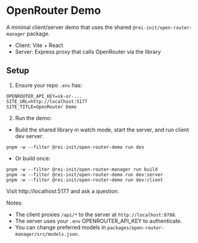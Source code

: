 # OpenRouter Demo

A minimal client/server demo that uses the shared `@rei-init/open-router-manager` package.

- Client: Vite + React
- Server: Express proxy that calls OpenRouter via the library

## Setup

1. Ensure your repo `.env` has:

```
OPENROUTER_API_KEY=sk-or-...
SITE_URL=http://localhost:5177
SITE_TITLE=OpenRouter Demo
```

2. Run the demo:

- Build the shared library in watch mode, start the server, and run client dev server:

```
pnpm -w --filter @rei-init/open-router-demo run dev
```

- Or build once:

```
pnpm -w --filter @rei-init/open-router-manager run build
pnpm -w --filter @rei-init/open-router-demo run dev:server
pnpm -w --filter @rei-init/open-router-demo run dev:client
```

Visit http://localhost:5177 and ask a question.

Notes:
- The client proxies `/api/*` to the server at `http://localhost:8788`.
- The server uses your `.env` OPENROUTER_API_KEY to authenticate.
- You can change preferred models in `packages/open-router-manager/src/models.json`.